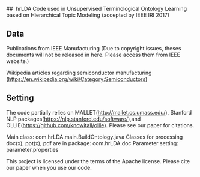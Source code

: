 ##  hrLDA
Code used in Unsupervised Terminological Ontology Learning based on Hierarchical Topic Modeling (accepted by IEEE IRI 2017)

## Data
Publications from IEEE Manufacturing (Due to copyright issues, theses documents will not be released in here. Please access them from IEEE website.) 

Wikipedia articles regarding semiconductor manufacturing (https://en.wikipedia.org/wiki/Category:Semiconductors)

## Setting
The code partially relies on MALLET(http://mallet.cs.umass.edu/), Stanford NLP packages(https://nlp.stanford.edu/software/),and OLLIE(https://github.com/knowitall/ollie). Please see our paper for citations.

Main class: com.hrLDA.main.BuildOntology.java
Classes for processing doc(x), ppt(x), pdf are in package: com.hrLDA.doc
Parameter setting: parameter.properties

This project is licensed under the terms of the Apache license. Please cite our paper when you use our code.

